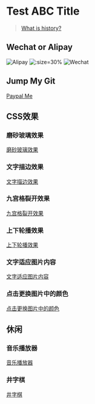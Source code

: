 # Test ABC Title

> [What is history?](HISTORY.md)

## Wechat or Alipay
![Alipay](images/IMG_4184.JPG ':size=25% ')
![](images/coffee.jpg ':size=30% ')
![Wechat](images/IMG_4202.JPG ':size=25%')

## Jump My Git
[Paypal Me](https://github.com/poiAnyoc)

## CSS效果

### 磨砂玻璃效果
[磨砂玻璃效果](https://poianyoc.github.io/blog-poi/css/filter/backdrop-filter/frosting-glass.html)

### 文字描边效果
[文字描边效果](https://poianyoc.github.io/blog-poi/css/text-stroke/text-stroke-1.html)

### 九宫格裂开效果
[九宫格裂开效果](https://poianyoc.github.io/blog-poi/css/nth-child/hover-night-grid.html)

### 上下轮播效果
[上下轮播效果](https://poianyoc.github.io/blog-poi/css/swiper/up-down-swiper.html)

### 文字适应图片内容
[文字适应图片内容](https://poianyoc.github.io/blog-poi/css/filter/svg-filter/text-svg-filter.html)

### 点击更换图片中的颜色
[点击更换图片中的颜色](https://poianyoc.github.io/blog-poi/canvas-changeColor/clickcanva-changecolor.html)

## 休闲
### 音乐播放器
[音乐播放器](https://poianyoc.github.io/blog-poi/music-player/index.html)

### 井字棋
[井字棋](https://poianyoc.github.io/blog-poi/games/keenerTicTacToeGame/index.html)